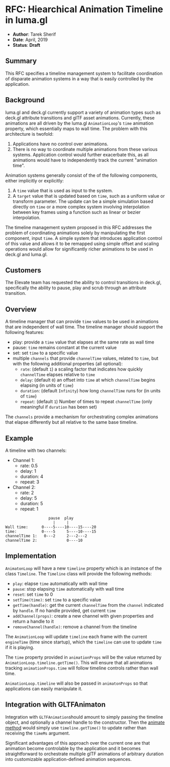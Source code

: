 # RFC: Hiearchical Animation Timeline in luma.gl

* **Author**: Tarek Sherif
* **Date**: April, 2019
* **Status**: **Draft**


## Summary

This RFC specifies a timeline management system to facilitate coordination of disparate animation systems in a way that is easily controlled by the application.


## Background

luma.gl and deck.gl currently support a variety of animation types such as deck.gl attribute transitions and glTF asset animations. Currently, these animations are all driven by the luma.gl `AnimationLoop`'s `time` animation property, which essentially maps to wall time. The problem with this architecture is twofold:
1. Applications have no control over animations.
2. There is no way to coordinate multiple animations from these various systems. Application control would further exacerbate this, as all animations would have to independently track the current "animation time".

Animation systems generally consist of the of the following components, either implicitly or explicitly:
1. A `time` value that is used as input to the system.
2. A `target` value that is updated based on `time`, such as a uniform value or transform parameter. The update can be a simple simulation based directly on `time` or a more complex system involving interpolation between key frames using a function such as linear or bezier interpolation.

The timeline management system proposed in this RFC addresses the problem of coordinating animations solely by manipulating the first component, input `time`. A simple system that introduces application control of this value and allows it to be remapped using simple offset and scaling operations would allow for significantly richer animations to be used in deck.gl and luma.gl.

## Customers

The Elevate team has requested the ability to control transitions in deck.gl, specifically the ability to pause, play and scrub through an attribute transition.


## Overview

A timeline manager that can provide `time` values to be used in animations that are independent of wall time. The timeline manager should support the following features:

- play: provide a `time` value that elapses at the same rate as wall time
- pause: `time` remains constant at the current value
- set: set `time` to a specific value
- multiple `channels` that provide `channelTime` values, related to `time`, but with the following additional properties (all optional):
  * `rate`: (default `1`) a scaling factor that indicates how quickly `channelTime` elapses relative to `time`
  * `delay`: (default `0`) an offset into `time` at which `channelTime` begins elapsing (in units of `time`)
  * `duration`: (default `Infinity`) how long `channelTime` runs for (in units of `time`)
  * `repeat`: (default `1`) Number of times to repeat `channelTime` (only meaningful if `duration` has been set)

The `channels` provide a mechanism for orchestrating complex animations that elapse differently but all relative to the same base timeline.

## Example

A timeline with two channels:
- Channel 1:
  - rate: 0.5
  - delay: 1
  - duration: 4
  - repeat: 3
- Channel 2:
  - rate: 2
  - delay: 5
  - duration: 5
  - repeat: 1

```
                   pause  play
                     |     |
Wall time:      0----5----10----15----20
time:           0----5     5----10----15
channelTime 1:   0---2     2---2---2
channelTime 2:             0----10
```

## Implementation

`AnimatonLoop` will have a new `timeline` property which is an instance of the class `Timeline`. The `Timeline` class will provide the following methods:

- `play`: elapse `time` automatically with wall time
- `pause`: stop elapsing `time` automatically with wall time
- `reset`: set `time` to 0
- `setTime(time)`: set `time` to a specific value
- `getTime(handle)`: get the current `channelTime` from the `channel` indicated by `handle`. If no handle provided, get current `time`
- `addChannel(props)`: create a new channel with given properties and return a handle to it
- `removeChannel(handle)`: remove a channel from the timeline

The `AnimationLoop` will update `timeline` each frame with the current `engineTime` (time since startup), which the `timeline` can use to update `time` if it is playing.

The `time` property provided in `animationProps` will be the value returned by `AnimationLoop.timeline.getTime()`. This will ensure that all animations tracking `animationProps.time` will follow timeline controls rather than wall time.

`AnimationLoop.timeline` will also be passed in `animatonProps` so that applications can easily manipulate it.


## Integration with GLTFAnimaton

Integration with `GLTFAnimation`should amount to simply passing the timeline object, and optionally a channel handle to the constructor. Then the [animate method](https://github.com/uber/luma.gl/blob/7.0-release/modules/addons/src/gltf/gltf-animator.js) would simply use `timeline.getTime()` to update rather than receiving the `timeMs` argument.

Significant advantages of this approach over the current one are that animation become controlable by the application and it becomes straightforward to orchestrate multiple glTF animations of arbitrary duration into customizable application-defined animation sequences.

